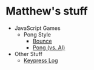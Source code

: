 # Matthew's stuff
- JavaScript Games
  - Pong Style
    - [Bounce](https://matt-cornell.github.io/misc-site/bounce.html)
    - [Pong (vs. AI)](https://matt-cornell.github.io/misc-site/pong.html)
- Other Stuff
  - [Keypress Log](https://matt-cornell.github.io/misc-site/keypress.html)